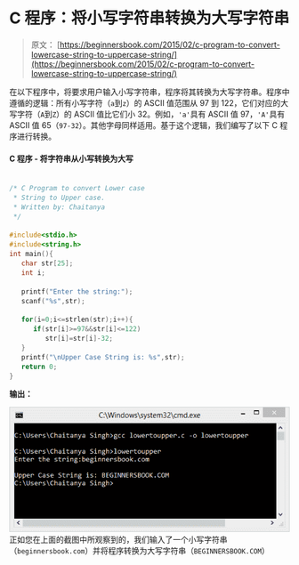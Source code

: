 # C 程序：将小写字符串转换为大写字符串

> 原文： [https://beginnersbook.com/2015/02/c-program-to-convert-lowercase-string-to-uppercase-string/](https://beginnersbook.com/2015/02/c-program-to-convert-lowercase-string-to-uppercase-string/)

在以下程序中，将要求用户输入小写字符串，程序将其转换为大写字符串。程序中遵循的逻辑：所有小写字符（`a`到`z`）的 ASCII 值范围从 97 到 122，它们对应的大写字符（`A`到`Z`）的 ASCII 值比它们小 32。例如，`'a'`具有 ASCII 值 97，`'A'`具有 ASCII 值 65（`97-32`）。其他字母同样适用。基于这个逻辑，我们编写了以下 C 程序进行转换。

#### C 程序 - 将字符串从小写转换为大写

```c

/* C Program to convert Lower case
 * String to Upper case.
 * Written by: Chaitanya
 */

#include<stdio.h>
#include<string.h>
int main(){
   char str[25];
   int i;

   printf("Enter the string:");
   scanf("%s",str);

   for(i=0;i<=strlen(str);i++){
      if(str[i]>=97&&str[i]<=122)
         str[i]=str[i]-32;
   }
   printf("\nUpper Case String is: %s",str);
   return 0;
}
```

**输出：**

![lowercase_to_uppercase_output](img/ef7d3791b39fd546a1916939b1f84fe0.jpg)
正如您在上面的截图中所观察到的，我们输入了一个小写字符串（`beginnersbook.com`）并将程序转换为大写字符串（`BEGINNERSBOOK.COM`）